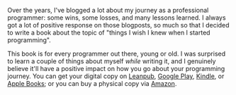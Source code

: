 Over the years, I've blogged a lot about my journey as a professional programmer: some wins, some losses, and many lessons learned. I always got a lot of positive response on those blogposts, so much so that I decided to write a book about the topic of "things I wish I knew when I started programming". 

This book is for every programmer out there, young or old. I was surprised to learn a couple of things about myself _while_ writing it, and I genuinely believe it'll have a positive impact on how you go about your programming journey. You can get your digital copy on [Leanpub](https://leanpub.com/things-i-wish-i-knew/), [Google Play](https://play.google.com/store/books/details?id=tjOEEQAAQBAJ&pli=1), [Kindle](https://www.amazon.com/dp/B0FPX4CHKB), or [Apple Books](https://books.apple.com/us/book/things-i-wish-i-knew-when-i-started-programming/id6752016626); or you can buy a physical copy via [Amazon](https://www.amazon.com/dp/B0FPWY1P91).